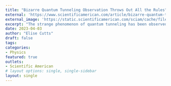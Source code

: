 ```yaml
---
title: "Bizarre Quantum Tunneling Observation Throws Out All the Rules"
external: 'https://www.scientificamerican.com/article/bizarre-quantum-tunneling-observation-throws-out-all-the-rules/'
external_image: 'https://static.scientificamerican.com/sciam/cache/file/00E13034-47C9-440E-BBDE9F3FD6A1310C_source.jpg?w=590&h=800&577ABCE4-A76A-42FE-AEACABD9E6F0C813'
excerpt: "The strange phenomenon of quantum tunneling has been observed in a chemical reaction that defies classical physics"
date: 2023-04-03
author: "Elise Cutts"
draft: false
tags:
categories:
- Physics
featured: true
outlets:
- Scientific American
# layout options: single, single-sidebar
layout: single
---
```


